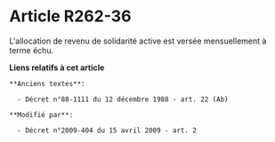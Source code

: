# Article R262-36

L'allocation de revenu de solidarité active est versée mensuellement à terme échu.

**Liens relatifs à cet article**

	**Anciens textes**:

	  - Décret n°88-1111 du 12 décembre 1988 - art. 22 (Ab)

	**Modifié par**:

	  - Décret n°2009-404 du 15 avril 2009 - art. 2

